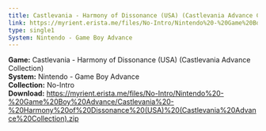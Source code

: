 ```yaml
---
title: Castlevania - Harmony of Dissonance (USA) (Castlevania Advance Collection)
link: https://myrient.erista.me/files/No-Intro/Nintendo%20-%20Game%20Boy%20Advance/Castlevania%20-%20Harmony%20of%20Dissonance%20(USA)%20(Castlevania%20Advance%20Collection).zip
type: single1
System: Nintendo - Game Boy Advance
---
```

<b>Game:</b> Castlevania - Harmony of Dissonance (USA) (Castlevania Advance Collection)<br>
<b>System:</b> Nintendo - Game Boy Advance<br>
<b>Collection:</b> No-Intro<br>
<b>Download:</b> https://myrient.erista.me/files/No-Intro/Nintendo%20-%20Game%20Boy%20Advance/Castlevania%20-%20Harmony%20of%20Dissonance%20(USA)%20(Castlevania%20Advance%20Collection).zip